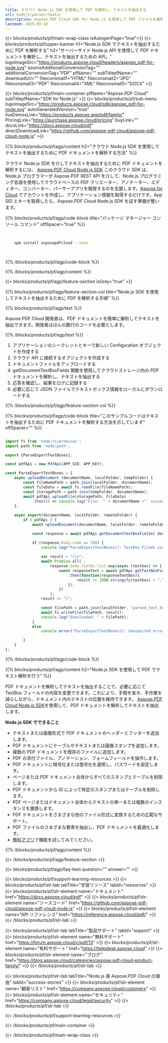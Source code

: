 ```yaml
---
title: クラウド Node.js SDK を使用して PDF を解析し、テキストを抽出する
url: nodejs/parser/texts/
description: Aspose.PDF Cloud SDK for Node.js を使用して PDF ファイルを解析し、テキストを抽出します。発見性とインデックス作成を強化します。
lastmod: 2025-09-10
---
```


{{< blocks/products/pf/main-wrap-class isAutogenPage="true">}}
{{< blocks/products/pf/upper-banner h1="Node.js SDK でテキストを抽出するために PDF を解析する" h2="サーバーサイド Node.js API を使用して PDF ドキュメントを解析し、テキストを抽出するための API。" logoImageSrc="https://products.aspose.cloud/headers/aspose_pdf-for-node.svg" sourceAdditionalConversionTag="" additionalConversionTag="PDF" pfName="" subTitlepfName="" downloadUrl="" fileiconsmall1="HTML" fileiconsmall2="JPG" fileiconsmall3="PDF" fileiconsmall4="XML" fileiconsmall5="DOCX" >}}

{{< blocks/products/pf/main-container pfName="Aspose.PDF Cloud" subTitlepfName="SDK for Node.js" >}}
{{< blocks/products/pf/sub-menu logoImageSrc="https://products.aspose.cloud/sdk/aspose_pdf-for-node.svg"
autoGeneratedVersion="true"
liveDemosLink="https://products.aspose.app/pdf/family/" PricingLink="https://purchase.aspose.cloud/pricing" buyLink="" docsLink="https://docs.aspose.cloud/pdf"  directDownloadLink="https://github.com/aspose-pdf-cloud/aspose-pdf-cloud-node.js" >}}

{{% blocks/products/pf/agp/content h2="クラウド Node.js SDK を使用してテキストを抽出するために PDF ドキュメントを解析する方法" %}}

クラウド Node.js SDK を介してテキストを抽出するために PDF ドキュメントを解析するには、
[Aspose.PDF Cloud Node.js SDK](https://products.aspose.cloud/pdf/nodejs/)
このクラウド SDK は、Node.js プログラマーが Aspose.PDF REST API を介して、Node.js プログラミング言語を使用してクラウドベースの PDF クリエーター、アノテーター、エディター、コンバーター、パーサーアプリを開発するのを支援します。[Aspose for Cloud](https://dashboard.aspose.cloud/#/apps) でアカウントを作成し、アプリケーション情報を取得するだけです。App SID とキーを取得したら、Aspose.PDF Cloud Node.js SDK を試す準備が整います。

{{% blocks/products/pf/agp/code-block title="パッケージ マネージャー コンソール コマンド" offSpacer="true" %}}

```bash

     
    npm install asposepdfcloud --save
     
     

```

{{% /blocks/products/pf/agp/code-block %}}

{{% /blocks/products/pf/agp/content %}}

{{< blocks/products/pf/agp/feature-section isGrey="true" >}}

{{% blocks/products/pf/agp/feature-section-col title="Node.js SDK を使用してテキストを抽出するために PDF を解析する手順" %}}

{{% blocks/products/pf/agp/text %}}

Aspose.PDF Cloud 開発者は、PDF ドキュメントを簡単に解析してテキストを抽出できます。開発者はほんの数行のコードを必要とします。

{{% /blocks/products/pf/agp/text %}}

1. アプリケーションのシークレットとキーで新しい Configuration オブジェクトを作成する
1. クラウド API に接続するオブジェクトを作成する
1. ドキュメントファイルをアップロードする
1. getDocumentTextBoxFields 関数を使用してクラウドストレージ内の PDF ドキュメントを解析し、テキストを抽出する
1. 応答を確認し、結果をログに記録する
1. 必要に応じて JSON ファイルでテキストボックス情報をローカルにダウンロードする

{{% /blocks/products/pf/agp/feature-section-col %}}

{{% blocks/products/pf/agp/code-block title="このサンプルコードはテキストを抽出するために PDF ドキュメントを解析する方法を示しています" offSpacer="" %}}

```js

import fs from 'node:fs/promises';
import path from 'node:path';

export {ParseExportTextBoxes};

const pdfApi = new PdfApi(APP_SID, APP_KEY);

const ParseExportTextBoxes = {
    async uploadDocument (documentName, localFolder, tempFolder) {
        const fileNamePath = path.join(localFolder, documentName);
        const fileData = await fs.readFile(fileNamePath);
        const storagePath = path.join(tempFolder, documentName);
        await pdfApi.uploadFile(storagePath, fileData)
            .then(() => console.log("File: '" + documentName +"' successfully uploaded."));
    },
    
    async export(documentName, localFolder, remoteFolder) {
        if ( pdfApi ) {
            await uploadDocument(documentName, localFolder, remoteFolder);

            const response = await pdfApi.getDocumentTextBoxFields( documentName, null, remoteFolder );

            if (response.body.code == 200) {
                console.log("ParseExportTextBoxes(): TextBox Fileds successfully extracted!");
                
                var result = "[\n";
                await Promise.all(
                    response.body.fields.list.map(async (textbox) => {
                        const responseText = await pdfApi.getTextBoxField(documentName, textbox.fullName, null, remoteFolder)
                            .then(function(responseTextBox){
                                result += JSON.stringify(textbox) + ",\n\n";
                            });
                        })
                    );
                result += "]";

                const filePath = path.join(localFolder, "parsed_text_boxes_output.json");
                await fs.writeFile(filePath, result);
                console.log("Downloaded: " + filePath);   
            }
            else
                console.error("ParseExportTextBoxes(): Unexpected error!") 

        }
    }
};

```

{{% /blocks/products/pf/agp/code-block %}}

{{% blocks/products/pf/agp/content h2="Node.js SDK を使用して PDF でテキスト解析を行う" %}}

PDF ドキュメントを解析してテキストを抽出することで、必要に応じて TextBox フィールドの内容を変更できます。これにより、手間を省き、手作業を減らしながら、ドキュメント内のテキストの位置を維持できます。
[Aspose.PDF Cloud Node.js SDK](https://products.aspose.cloud/pdf/nodejs/)を使用して、PDF ドキュメントを解析してテキストを抽出します。

**Node.js SDK でできること**

+ テキストまたは画像形式で PDF ドキュメントのヘッダーとフッターを追加します。
+ PDF ドキュメントにテーブルやテキストまたは画像スタンプを追加します。
+ 複数の PDF ドキュメントを既存のファイルに追加します。
+ PDF の添付ファイル、アノテーション、フォームフィールドを操作します。
+ PDF ドキュメントに暗号化または復号化を適用し、パスワードを設定します。
+ ページまたは PDF ドキュメント全体からすべてのスタンプとテーブルを削除します。
+ PDF ドキュメントから ID によって特定のスタンプまたはテーブルを削除します。
+ PDF ページまたはドキュメント全体からテキストの単一または複数のインスタンスを置換します。
+ PDF ドキュメントをさまざまな他のファイル形式に変換するための広範なサポート。
+ PDF ファイルのさまざまな要素を抽出し、PDF ドキュメントを最適化します。
+ [無料アプリ](https://products.aspose.app/pdf/)で機能を試してみてください。

{{% /blocks/products/pf/agp/content %}}

{{< /blocks/products/pf/agp/feature-section >}}

{{< blocks/products/pf/agp/faq-item question="" answer="" >}}

{{< blocks/products/pf/support-learning-resources >}}
{{< blocks/products/pf/slr-tab tabTitle="学習リソース" tabId="resources" >}}
{{< blocks/products/pf/slr-element name="ドキュメント" href="https://docs.aspose.cloud/pdf" >}}
{{< blocks/products/pf/slr-element name="ソースコード" href="https://github.com/aspose-pdf-cloud/aspose-pdf-cloud-node.js" >}}
{{< blocks/products/pf/slr-element name="API リファレンス" href="https://reference.aspose.cloud/pdf/" >}}
{{< /blocks/products/pf/slr-tab >}}

{{< blocks/products/pf/slr-tab tabTitle="製品サポート" tabId="support" >}}
{{< blocks/products/pf/slr-element name="無料サポート" href="https://forum.aspose.cloud/c/pdf/13" >}}
{{< blocks/products/pf/slr-element name="有料サポート" href="https://helpdesk.aspose.cloud" >}}
{{< blocks/products/pf/slr-element name="ブログ" href="https://blog.aspose.cloud/categories/aspose.pdf-cloud-product-family/" >}}
{{< /blocks/products/pf/slr-tab >}}

{{< blocks/products/pf/slr-tab tabTitle="Node.js 用 Aspose.PDF Cloud の理由" tabId="success-stories" >}}
{{< blocks/products/pf/slr-element name="顧客リスト" href="https://company.aspose.cloud/customers" >}}
{{< blocks/products/pf/slr-element name="セキュリティ" href="https://company.aspose.cloud/legal/security" >}}
{{< /blocks/products/pf/slr-tab >}}

{{< /blocks/products/pf/support-learning-resources >}}

{{< /blocks/products/pf/main-container >}}

{{< /blocks/products/pf/main-wrap-class >}}


